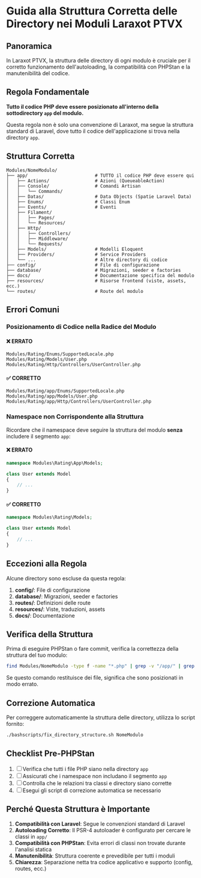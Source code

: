 # Guida alla Struttura Corretta delle Directory nei Moduli Laraxot PTVX

## Panoramica

In Laraxot PTVX, la struttura delle directory di ogni modulo è cruciale per il corretto funzionamento dell'autoloading, la compatibilità con PHPStan e la manutenibilità del codice.

## Regola Fondamentale

**Tutto il codice PHP deve essere posizionato all'interno della sottodirectory `app` del modulo.**

Questa regola non è solo una convenzione di Laraxot, ma segue la struttura standard di Laravel, dove tutto il codice dell'applicazione si trova nella directory `app`.

## Struttura Corretta

```
Modules/NomeModulo/
├── app/                         # TUTTO il codice PHP deve essere qui
│   ├── Actions/                 # Azioni (QueueableAction)
│   ├── Console/                 # Comandi Artisan
│   │   └── Commands/
│   ├── Datas/                   # Data Objects (Spatie Laravel Data)
│   ├── Enums/                   # Classi Enum
│   ├── Events/                  # Eventi
│   ├── Filament/               
│   │   ├── Pages/
│   │   └── Resources/
│   ├── Http/                    
│   │   ├── Controllers/
│   │   ├── Middleware/
│   │   └── Requests/
│   ├── Models/                  # Modelli Eloquent
│   ├── Providers/               # Service Providers
│   └── ...                      # Altre directory di codice
├── config/                      # File di configurazione
├── database/                    # Migrazioni, seeder e factories
├── docs/                        # Documentazione specifica del modulo
├── resources/                   # Risorse frontend (viste, assets, ecc.)
└── routes/                      # Route del modulo
```

## Errori Comuni

### Posizionamento di Codice nella Radice del Modulo

#### ❌ ERRATO
```
Modules/Rating/Enums/SupportedLocale.php
Modules/Rating/Models/User.php
Modules/Rating/Http/Controllers/UserController.php
```

#### ✅ CORRETTO
```
Modules/Rating/app/Enums/SupportedLocale.php
Modules/Rating/app/Models/User.php
Modules/Rating/app/Http/Controllers/UserController.php
```

### Namespace non Corrispondente alla Struttura

Ricordare che il namespace deve seguire la struttura del modulo **senza** includere il segmento `app`:

#### ❌ ERRATO
```php
namespace Modules\Rating\App\Models;

class User extends Model
{
    // ...
}
```

#### ✅ CORRETTO
```php
namespace Modules\Rating\Models;

class User extends Model
{
    // ...
}
```

## Eccezioni alla Regola

Alcune directory sono escluse da questa regola:

1. **config/**: File di configurazione
2. **database/**: Migrazioni, seeder e factories
3. **routes/**: Definizioni delle route
4. **resources/**: Viste, traduzioni, assets
5. **docs/**: Documentazione

## Verifica della Struttura

Prima di eseguire PHPStan o fare commit, verifica la correttezza della struttura del tuo modulo:

```bash
find Modules/NomeModulo -type f -name "*.php" | grep -v "/app/" | grep -v "/config/" | grep -v "/database/" | grep -v "/routes/" | grep -v "/resources/" | grep -v "/docs/"
```

Se questo comando restituisce dei file, significa che sono posizionati in modo errato.

## Correzione Automatica

Per correggere automaticamente la struttura delle directory, utilizza lo script fornito:

```bash
./bashscripts/fix_directory_structure.sh NomeModulo
```

## Checklist Pre-PHPStan

1. ☐ Verifica che tutti i file PHP siano nella directory `app`
2. ☐ Assicurati che i namespace non includano il segmento `app`
3. ☐ Controlla che le relazioni tra classi e directory siano corrette
4. ☐ Esegui gli script di correzione automatica se necessario

## Perché Questa Struttura è Importante

1. **Compatibilità con Laravel**: Segue le convenzioni standard di Laravel
2. **Autoloading Corretto**: Il PSR-4 autoloader è configurato per cercare le classi in `app/`
3. **Compatibilità con PHPStan**: Evita errori di classi non trovate durante l'analisi statica
4. **Manutenibilità**: Struttura coerente e prevedibile per tutti i moduli
5. **Chiarezza**: Separazione netta tra codice applicativo e supporto (config, routes, ecc.) 